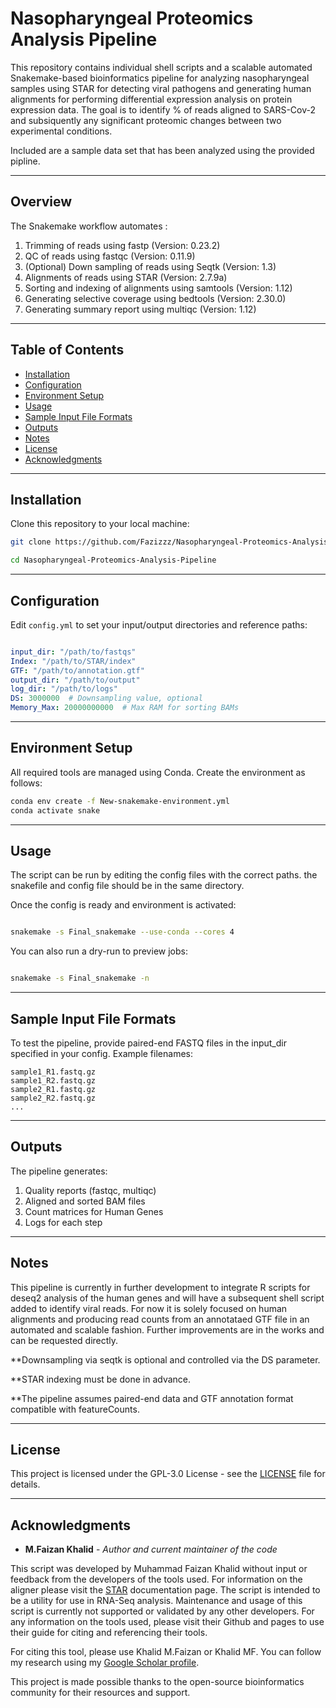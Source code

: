 # Nasopharyngeal Proteomics Analysis Pipeline

This repository contains individual shell scripts and a scalable automated Snakemake-based bioinformatics pipeline for analyzing nasopharyngeal samples using STAR for detecting viral pathogens and generating human alignments for performing differential expression analysis on protein expression data. The goal is to identify % of reads aligned to SARS-Cov-2 and subsiquently any significant proteomic changes between two experimental conditions.

Included are a sample data set that has been analyzed using the provided pipline.

_______________________________________________________
## Overview

The Snakemake workflow automates :

1. Trimming of reads using fastp (Version: 0.23.2)
2. QC of reads using fastqc (Version: 0.11.9)
3. (Optional) Down sampling of reads using Seqtk (Version: 1.3)
4. Alignments of reads using STAR (Version: 2.7.9a)
5. Sorting and indexing of alignments using samtools (Version: 1.12)
6. Generating selective coverage using bedtools (Version: 2.30.0)
7. Generating summary report using multiqc (Version: 1.12)
_______________________________________________________
## Table of Contents
- [Installation](#installation)
- [Configuration](#configuration)
- [Environment Setup](#Environment-Setup)
- [Usage](#usage)
- [Sample Input File Formats](#sample-input-file-formats)
- [Outputs](#outputs)
- [Notes](#notes)
- [License](#license)
- [Acknowledgments](#Acknowledgments)

_______________________________________________________
## Installation
Clone this repository to your local machine:

```bash
git clone https://github.com/Fazizzz/Nasopharyngeal-Proteomics-Analysis-Pipeline.git

cd Nasopharyngeal-Proteomics-Analysis-Pipeline


```
_______________________________________________________
## Configuration

Edit `config.yml` to set your input/output directories and reference paths:

```yaml

input_dir: "/path/to/fastqs"
Index: "/path/to/STAR/index"
GTF: "/path/to/annotation.gtf"
output_dir: "/path/to/output"
log_dir: "/path/to/logs"
DS: 3000000  # Downsampling value, optional
Memory_Max: 20000000000  # Max RAM for sorting BAMs

```
________________________________________________________
## Environment Setup

All required tools are managed using Conda. Create the environment as follows:

```bash
conda env create -f New-snakemake-environment.yml
conda activate snake

```
_______________________________________________________
## Usage

The script can be run by editing the config files with the correct paths. the snakefile and config file should be in the same directory.

Once the config is ready and environment is activated:

```bash

snakemake -s Final_snakemake --use-conda --cores 4

```
You can also run a dry-run to preview jobs:

```bash

snakemake -s Final_snakemake -n

```

________________________________________________________

## Sample Input File Formats

To test the pipeline, provide paired-end FASTQ files in the input_dir specified in your config. Example filenames:

```
sample1_R1.fastq.gz
sample1_R2.fastq.gz
sample2_R1.fastq.gz
sample2_R2.fastq.gz
...

```

_________________________________________________________
## Outputs

The pipeline generates:

1. Quality reports (fastqc, multiqc)
2. Aligned and sorted BAM files
3. Count matrices for Human Genes
5. Logs for each step

___________________________________________________________
## Notes

This pipeline is currently in further development to integrate R scripts for deseq2 analysis of the human genes and will have a subsequent shell script added to identify viral reads. For now it is solely focused on human alignments and producing read counts from an annotataed GTF file in an automated and scalable fashion. Further improvements are in the works and can be requested directly.

 **Downsampling via seqtk is optional and controlled via the DS parameter.

 **STAR indexing must be done in advance.

 **The pipeline assumes paired-end data and GTF annotation format compatible with featureCounts.

___________________________________________________________

## License

This project is licensed under the GPL-3.0 License - see the [LICENSE](https://www.gnu.org/licenses/gpl-3.0.en.html#license-text) file for details.


___________________________________________________________

## Acknowledgments

* **M.Faizan Khalid** - *Author and current maintainer of the code*

This script was developed by Muhammad Faizan Khalid without input or feedback from the developers of the tools used. For information on the aligner please visit the [STAR](https://github.com/alexdobin/STAR/blob/master/doc/STARmanual.pdf) documentation page. The script is intended to be a utility for use in RNA-Seq analysis. Maintenance and usage of this script is currently not supported or validated by any other developers. For any information on the tools used, please visit their Github and pages to use their guide for citing and referencing their tools.

For citing this tool, please use Khalid M.Faizan or Khalid MF. You can follow my research using my [Google Scholar profile](https://scholar.google.com/citations?hl=en&user=qFZQ5wYAAAAJ&sortby=title&view_op=list_works&gmla=AL3_zigRWGX9g8Jc22idbBUMFuy7cVN_pEIyL6_DXSA-qWkJbcaONzhRNSmAwmQXKEm-3-WYGouZZC2pCE6zD9tZLxizbM7jQzzZMOgtkgsuL825u4lvSs9kwsccajhJbBg2Mrc37at_HCQ).

This project is made possible thanks to the open-source bioinformatics community for their resources and support.
